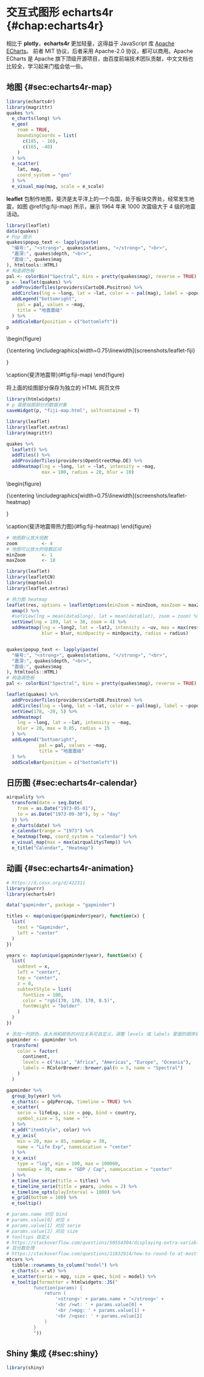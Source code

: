 # 交互式图形 echarts4r {#chap:echarts4r}

相比于 **plotly**，**echarts4r** 更加轻量，这得益于 JavaScript 库 [Apache ECharts](https://github.com/apache/echarts)。
前者 MIT 协议，后者采用  Apache-2.0 协议，都可以商用。Apache ECharts 是 Apache 旗下顶级开源项目，由百度前端技术团队贡献，中文文档也比较全，学习起来门槛会低一些。

## 地图 {#sec:echarts4r-map}


```r
library(echarts4r)
library(magrittr)
quakes %>% 
  e_charts(long) %>% 
  e_geo(
    roam = TRUE,
    boundingCoords = list(
      c(185, - 10),
      c(165, -40)
    )
  ) %>% 
  e_scatter(
    lat, mag, 
    coord_system = "geo"
  ) %>% 
  e_visual_map(mag, scale = e_scale)
```

**leaflet** 包制作地图，斐济是太平洋上的一个岛国，处于板块交界处，经常发生地震，如图 \@ref(fig:fiji-map) 所示，展示 1964 年来 1000 次震级大于 4 级的地震活动。


```r
library(leaflet)
data(quakes)
# Pop 提示
quakes$popup_text <- lapply(paste(
  "编号:", "<strong>", quakes$stations, "</strong>", "<br>",
  "震深:", quakes$depth, "<br>",
  "震级:", quakes$mag
), htmltools::HTML)
# 构造调色板
pal <- colorBin("Spectral", bins = pretty(quakes$mag), reverse = TRUE)
p <- leaflet(quakes) %>%
  addProviderTiles(providers$CartoDB.Positron) %>%
  addCircles(lng = ~long, lat = ~lat, color = ~ pal(mag), label = ~popup_text) %>%
  addLegend("bottomright",
    pal = pal, values = ~mag,
    title = "地震震级"
  ) %>%
  addScaleBar(position = c("bottomleft"))
p
```
\begin{figure}

{\centering \includegraphics[width=0.75\linewidth]{screenshots/leaflet-fiji} 

}

\caption{斐济地震带}(\#fig:fiji-map)
\end{figure}

将上面的绘图部分保存为独立的 HTML 网页文件


```r
library(htmlwidgets)
# p 就是绘图部分的数据对象
saveWidget(p, "fiji-map.html", selfcontained = T)
```



```r
library(leaflet)
library(leaflet.extras)
library(magrittr)

quakes %>%
  leaflet() %>%
  addTiles() %>%
  addProviderTiles(providers$OpenStreetMap.DE) %>%
  addHeatmap(lng = ~long, lat = ~lat, intensity = ~mag, 
             max = 100, radius = 20, blur = 10)
```
\begin{figure}

{\centering \includegraphics[width=0.75\linewidth]{screenshots/leaflet-heatmap} 

}

\caption{斐济地震带热力图}(\#fig:fiji-heatmap)
\end{figure}



```r
# 地图默认放大倍数
zoom         <- 4
# 地图可以放大的倍数区间
minZoom      <- 1
maxZoom      <- 18

library(leaflet)
library(leafletCN)
library(maptools)
library(leaflet.extras)

# 热力图 heatmap
leaflet(res, options = leafletOptions(minZoom = minZoom, maxZoom = maxZoom)) %>%
  amap() %>%
  #setView(lng = mean(data$long), lat = mean(data$lat), zoom = zoom) %>%
  setView(lng = 109, lat = 38, zoom = 4) %>%
  addHeatmap(lng = ~long2, lat = ~lat2, intensity = ~uv, max = max(res$uv),
             blur = blur, minOpacity = minOpacity, radius = radius)


quakes$popup_text <- lapply(paste(
  "编号:", "<strong>", quakes$stations, "</strong>", "<br>",
  "震深:", quakes$depth, "<br>",
  "震级:", quakes$mag
), htmltools::HTML)
# 构造调色板
pal <- colorBin("Spectral", bins = pretty(quakes$mag), reverse = TRUE)

leaflet(quakes) %>%
  addProviderTiles(providers$CartoDB.Positron) %>%
  addCircles(lng = ~long, lat = ~lat, color = ~ pal(mag), label = ~popup_text) %>%
  setView(178, -20, 5) %>%
  addHeatmap(
    lng = ~long, lat = ~lat, intensity = ~mag,
    blur = 20, max = 0.05, radius = 15
  ) %>%
  addLegend("bottomright",
            pal = pal, values = ~mag,
            title = "地震震级"
  ) %>%
  addScaleBar(position = c("bottomleft"))
```


## 日历图 {#sec:echarts4r-calendar}


```r
airquality %>%
  transform(date = seq.Date(
    from = as.Date("1973-05-01"),
    to = as.Date("1973-09-30"), by = "day"
  )) %>%
  e_charts(date) %>% 
  e_calendar(range = "1973") %>% 
  e_heatmap(Temp, coord_system = "calendar") %>% 
  e_visual_map(max = max(airquality$Temp)) %>% 
  e_title("Calendar", "Heatmap")
```

## 动画 {#sec:echarts4r-animation}



```r
# https://d.cosx.org/d/422311
library(purrr)
library(echarts4r)

data("gapminder", package = "gapminder")

titles <- map(unique(gapminder$year), function(x) {
  list(
    text = "Gapminder",
    left = "center"
  )
})

years <- map(unique(gapminder$year), function(x) {
  list(
    subtext = x,
    left = "center",
    top = "center",
    z = 0,
    subtextStyle = list(
      fontSize = 100,
      color = "rgb(170, 170, 170, 0.5)",
      fontWeight = "bolder"
    )
  )
})

# 添加一列颜色，各大洲和颜色的对应关系可自定义，调整 levels 或 labels 里面的顺序即可，也可不指定 levels ，调用其它调色板
gapminder <- gapminder %>%
  transform(
    color = factor(
      continent,
      levels = c("Asia", "Africa", "Americas", "Europe", "Oceania"),
      labels = RColorBrewer::brewer.pal(n = 5, name = "Spectral")
    )
  )

gapminder %>%
  group_by(year) %>%
  e_charts(x = gdpPercap, timeline = TRUE) %>%
  e_scatter(
    serie = lifeExp, size = pop, bind = country,
    symbol_size = 5, name = ""
  ) %>%
  e_add("itemStyle", color) %>%
  e_y_axis(
    min = 20, max = 85, nameGap = 30,
    name = "Life Exp", nameLocation = "center"
  ) %>%
  e_x_axis(
    type = "log", min = 100, max = 100000,
    nameGap = 30, name = "GDP / Cap", nameLocation = "center"
  ) %>%
  e_timeline_serie(title = titles) %>%
  e_timeline_serie(title = years, index = 2) %>%
  e_timeline_opts(playInterval = 1000) %>%
  e_grid(bottom = 100) %>%
  e_tooltip()
```


```r
# params.name 对应 bind
# params.value[0] 对应 x
# params.value[1] 对应 serie
# params.value[2] 对应 size
# tooltips 自定义
# https://stackoverflow.com/questions/50554304/displaying-extra-variables-in-tooltips-echarts4r
# 百分数处理
# https://stackoverflow.com/questions/11832914/how-to-round-to-at-most-2-decimal-places-if-necessary
mtcars %>%
  tibble::rownames_to_column("model") %>%
  e_charts(x = wt) %>%
  e_scatter(serie = mpg, size = qsec, bind = model) %>%
  e_tooltip(formatter = htmlwidgets::JS("
          function(params) {
              return (
                  '<strong>' + params.name + '</strong>' +
                  '<br />wt: ' + params.value[0] +
                  '<br />mpg: ' + params.value[1] +
                  '<br />qsec: ' + params.value[2]
              )
          }
          "))
```


## Shiny 集成 {#sec:shiny}


```r
library(shiny)
```
